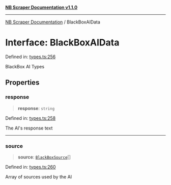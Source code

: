 [**NB Scraper Documentation v1.1.0**](../README.md)

***

[NB Scraper Documentation](../globals.md) / BlackBoxAIData

# Interface: BlackBoxAIData

Defined in: [types.ts:256](https://github.com/Chakszzz/NB-Scraper/blob/a54b0d480231641a2da59c589f08af0cd80e90f8/app/types.ts#L256)

BlackBox AI Types

## Properties

### response

> **response**: `string`

Defined in: [types.ts:258](https://github.com/Chakszzz/NB-Scraper/blob/a54b0d480231641a2da59c589f08af0cd80e90f8/app/types.ts#L258)

The AI's response text

***

### source

> **source**: [`BlackBoxSource`](BlackBoxSource.md)[]

Defined in: [types.ts:260](https://github.com/Chakszzz/NB-Scraper/blob/a54b0d480231641a2da59c589f08af0cd80e90f8/app/types.ts#L260)

Array of sources used by the AI
